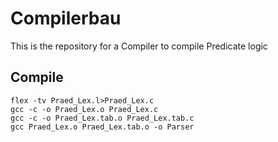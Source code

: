 # Compilerbau
This is the repository for a Compiler to compile Predicate logic

## Compile 

```bison -d Praed_Lex.y
flex -tv Praed_Lex.l>Praed_Lex.c
gcc -c -o Praed_Lex.o Praed_Lex.c
gcc -c -o Praed_Lex.tab.o Praed_Lex.tab.c
gcc Praed_Lex.o Praed_Lex.tab.o -o Parser
```

